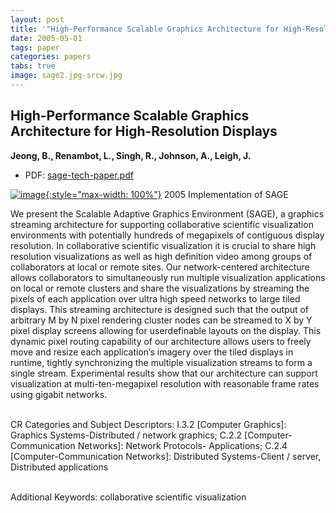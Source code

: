```yaml
---
layout: post
title: '"High-Performance Scalable Graphics Architecture for High-Resolution Displays"'
date: 2005-05-01
tags: paper
categories: papers
tabs: true
image: sage2.jpg-srcw.jpg
---
```


## High-Performance Scalable Graphics Architecture for High-Resolution Displays
**Jeong, B., Renambot, L., Singh, R., Johnson, A., Leigh, J.**
- PDF: [sage-tech-paper.pdf](/documents/sage-tech-paper.pdf)


[![image](https://www.evl.uic.edu/output/originals/sage2.jpg-srcw.jpg){:style="max-width: 100%"}](https://www.evl.uic.edu/output/originals/sage2.jpg-srcw.jpg)
2005 Implementation of SAGE

We present the Scalable Adaptive Graphics Environment (SAGE), a graphics streaming architecture for supporting collaborative scientific visualization environments with potentially hundreds of megapixels of contiguous display resolution. In collaborative scientific visualization it is crucial to share high resolution visualizations as well as high definition video among groups of collaborators at local or remote sites. Our network-centered architecture allows collaborators to simultaneously run multiple visualization applications on local or remote clusters and share the visualizations by streaming the pixels of each application over ultra high speed networks to large tiled displays. This streaming architecture is designed such that the output of arbitrary M by N pixel rendering cluster nodes can be streamed to X by Y pixel display screens allowing for userdefinable layouts on the display. This dynamic pixel routing capability of our architecture allows users to freely move and resize each application&rsquo;s imagery over the tiled displays in runtime, tightly synchronizing the multiple visualization streams to form a single stream. Experimental results show that our architecture can support visualization at multi-ten-megapixel resolution with reasonable frame rates using gigabit networks.<br><br>

CR Categories and Subject Descriptors: I.3.2 [Computer Graphics]: Graphics Systems-Distributed / network graphics; C.2.2 [Computer-Communication Networks]: Network Protocols- Applications; C.2.4 [Computer-Communication Networks]: Distributed Systems-Client / server, Distributed applications<br><br>

Additional Keywords: collaborative scientific visualization